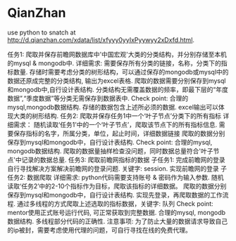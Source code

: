 # QianZhan
use python to snatch at http://d.qianzhan.com/xdata/list/xfyyy0yyIxPyywyy2xDxfd.html.

任务1: 爬取并保存前瞻网数据库中'中国宏观'大类的分类结构，并分别存储至本机的mysql & mongodb中.
      详细需求:
            需要保存所有分类的链接，名称，分类下的指标数量.
            存储时需要考虑分类的树形结构，可以通过保存的mongodb或mysql中的数据还原成完整的分类结构, 输出为excel表格.
            爬取的数据需要分别保存到mysql和mongodb中,自行设计表结构.
            分类结构无需覆盖数据的频率，即最下层的“年度数据”,“季度数据”等分类无需保存到数据表中.
        Check point:
            合理的mysql,mongodb数据结构.
            存储的数据包含上述所必须的数据.
            excel输出可以体现大类的树形结构.
任务2: 爬取并保存任务1中一个‘叶子节点’分类下的所有指标
      详细需求：
            随机读取‘任务1’中的一个‘叶子节点’，爬取该节点下的所有指标信息.
            需要保存指标的名字，所属分类，单位，起止时间，详细数据链接
            爬取的数据分别保存到mysql和mongodb中，自行设计表结构.
        Check point:
            合理的mysql, mongodb数据结构.
            爬取的数据量抽样检查没问题，同时数据总量符合'叶子节点'中记录的数据总量.
任务3: 爬取前瞻网指标的数据
    子任务1: 完成前瞻网的登录
            自行寻找解决方案解决前瞻网的登录问题. 关键字: session.
            实现前瞻网的登录
    子任务2: 数据爬取
        详细需求:
            python代码需要支持账号 & 密码作为输入参数.
            随机读取‘任务2’中的2-10个指标作为目标，爬取该指标的详细数据。
            爬取的数据分别保存到mysql和mongodb中，自行设计表结构.
            实现先登录，再爬取数据的工作流程.
            通过多线程的方式爬取上述选取的指标数据，关键字: 队列
        Check point:
            mentor使用正式账号运行代码, 可正常获取到完整数据.
            合理的mysql, mongodb数据结构.
            多线程部分代码的正确性.
    注意事项:
        为了防止大量的数据请求导致自己的ip被封，需要考虑使用代理的问题，可自行寻找在线的免费代理。

